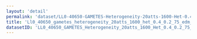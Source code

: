 ```yaml
---
layout: 'detail'
permalink: 'dataset/LL0-40650-GAMETES-Heterogeneity-20atts-1600-Het-0.4-0.2-75-EDM-2-001'
title: 'Ll0_40650_gametes_heterogeneity_20atts_1600_het_0.4_0.2_75_edm_2_001'
datasetID: 'LL0_40650_GAMETES_Heterogeneity_20atts_1600_Het_0.4_0.2_75_EDM_2_001'
---
```


